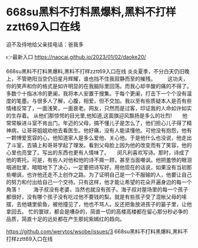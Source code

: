 # 668su黑料不打料黑爆料,黑料不打样zztt69入口在线
迫不及待地给父亲挂电话：爸我多

👉最新入口 https://naocai.github.io/2023/01/02/daoke20/

668su黑料不打料黑爆料,黑料不打样zztt69入口在线	炎炎夏季，不分白天仍旧晚上，不管艳阳当空仍旧星月辉耀，谁也挡不住我寂静而至的摧残。
　　这功夫，你的笑声和你的格式是如许明显的在我脑际里回荡。而我心却辛酸的痛的不得了。多数个十指冰冷的更阑，我将本人安置于搜集。于每个更阑，打击下一个个没有温度的笔墨。与很多人了解，心腹，相爱，但不交加。我以至有些质疑本人是否有些情绪反常了，一面浅笑，一面衰老。网友，只然而是过客，印证我的人命如许如实的生存着。
从他们那惊愕的目光里,他知道,这面旗迎风飘扬是多么的壮烈!　　他常常躲进斗室不肯出门。年迈的父母，搞不懂儿子是怎么了，他们担心儿子得了精神病，让哥哥姐姐劝他去看医生。他好痛，没有人能读懂他。可他没有抱怨，他有一颗博爱宽容的心，他知道家人是多么爱他、关心他。于是他什么也没说，他走出了斗室，去镇上和哥哥学起了理发。看到父母脸上因为他的改变而有了笑容，他的心里也亮堂了。写出的东西也更有人情味了。　　闵凡利喜欢写诗。那时，诗成了他的寄托。可是，有些人对他和他的诗不屑一顾，甚至当面嘲讽。他把羞愤的眼泪咽进肚里，暗暗地下了决心，一定要把诗写好。用他现在的话说，如果没有当初那些嘲讽，也许他还走不上创作之路。为了证明自己是一个不服输的人，他要让自己的努力和付出给自己一个交待。只有这样，他才能让希望的花朵开遍身边的每一个角落！
　　海子叔没有老婆，当然也就没有孩子。海子叔对屋场里的每一个孩子都很好，没有哪个孩子没有吃过他不要钱的梨。就是有些孩子受了混帐父母的嗦摆，去他塘里偷鱼，被他撞见了，他也不骂人。反还把鱼放进孩子的篓子里，让他拿回去。
忙的寰球，都会是嘈杂的，简直一切的高楼高楼都在留心那分秒必争的品质，简直十足的远处都在产生那姹紫嫣红的趋向。

https://github.com/werytos/wsobe/issues/3
668su黑料不打料黑爆料,黑料不打样zztt69入口在线
